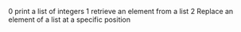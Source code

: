 0 print a list of integers
1 retrieve an element from a list
2 Replace an element of a list at a specific position
